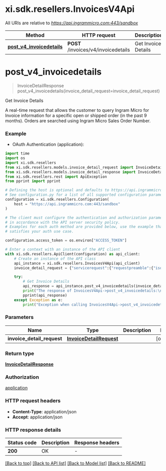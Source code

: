# xi.sdk.resellers.InvoicesV4Api

All URIs are relative to *https://api.ingrammicro.com:443/sandbox*

Method | HTTP request | Description
------------- | ------------- | -------------
[**post_v4_invoicedetails**](InvoicesV4Api.md#post_v4_invoicedetails) | **POST** /invoices/v4/invoicedetails | Get Invoice Details


# **post_v4_invoicedetails**
> InvoiceDetailResponse post_v4_invoicedetails(invoice_detail_request=invoice_detail_request)

Get Invoice Details

A real-time request that allows the customer to query Ingram Micro for Invoice information for a specific open or shipped order (in the past 9 months). Orders are searched using Ingram Micro Sales Order Number.

### Example

* OAuth Authentication (application):

```python
import time
import os
import xi.sdk.resellers
from xi.sdk.resellers.models.invoice_detail_request import InvoiceDetailRequest
from xi.sdk.resellers.models.invoice_detail_response import InvoiceDetailResponse
from xi.sdk.resellers.rest import ApiException
from pprint import pprint

# Defining the host is optional and defaults to https://api.ingrammicro.com:443/sandbox
# See configuration.py for a list of all supported configuration parameters.
configuration = xi.sdk.resellers.Configuration(
    host = "https://api.ingrammicro.com:443/sandbox"
)

# The client must configure the authentication and authorization parameters
# in accordance with the API server security policy.
# Examples for each auth method are provided below, use the example that
# satisfies your auth use case.

configuration.access_token = os.environ["ACCESS_TOKEN"]

# Enter a context with an instance of the API client
with xi.sdk.resellers.ApiClient(configuration) as api_client:
    # Create an instance of the API class
    api_instance = xi.sdk.resellers.InvoicesV4Api(api_client)
    invoice_detail_request = {"servicerequest":{"requestpreamble":{"isocountrycode":"US","customernumber":"20-222222"},"invoicedetailrequest":{"invoicenumber":"30-13649-13","customerponumber":"DH-200732"}}} # InvoiceDetailRequest |  (optional)

    try:
        # Get Invoice Details
        api_response = api_instance.post_v4_invoicedetails(invoice_detail_request=invoice_detail_request)
        print("The response of InvoicesV4Api->post_v4_invoicedetails:\n")
        pprint(api_response)
    except Exception as e:
        print("Exception when calling InvoicesV4Api->post_v4_invoicedetails: %s\n" % e)
```



### Parameters


Name | Type | Description  | Notes
------------- | ------------- | ------------- | -------------
 **invoice_detail_request** | [**InvoiceDetailRequest**](InvoiceDetailRequest.md)|  | [optional] 

### Return type

[**InvoiceDetailResponse**](InvoiceDetailResponse.md)

### Authorization

[application](../README.md#application)

### HTTP request headers

 - **Content-Type**: application/json
 - **Accept**: application/json

### HTTP response details

| Status code | Description | Response headers |
|-------------|-------------|------------------|
**200** | OK |  -  |

[[Back to top]](#) [[Back to API list]](../README.md#documentation-for-api-endpoints) [[Back to Model list]](../README.md#documentation-for-models) [[Back to README]](../README.md)


